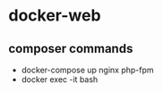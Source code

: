 # docker-web

## composer commands
- docker-compose up nginx php-fpm
- docker exec -it <container> bash